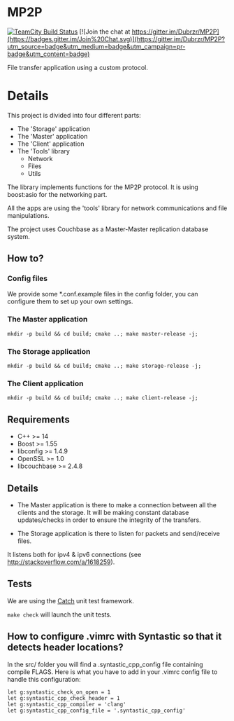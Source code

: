 # MP2P

[![TeamCity Build Status](https://img.shields.io/teamcity/http/42portal.com/teamcity/s/Mp2p_Build.svg?style=flat?label=TeamCity)](https://42portal.com/teamcity/viewType.html?buildTypeId=Mp2p_Build)
[![Join the chat at https://gitter.im/Dubrzr/MP2P](https://badges.gitter.im/Join%20Chat.svg)](https://gitter.im/Dubrzr/MP2P?utm_source=badge&utm_medium=badge&utm_campaign=pr-badge&utm_content=badge)

File transfer application using a custom protocol.

# Details

This project is divided into four different parts:

* The 'Storage' application
* The 'Master' application
* The 'Client' application
* The 'Tools' library
  * Network
  * Files
  * Utils

The library implements functions for the MP2P protocol. It is using boost:asio for the networking part.

All the apps are using the 'tools' library for network communications and file
manipulations.

The project uses Couchbase as a Master-Master replication database system.

## How to?

### Config files

We provide some *.conf.example files in the config folder, you can configure
them to set up your own settings.

### The Master application

```
mkdir -p build && cd build; cmake ..; make master-release -j;
```

### The Storage application

```
mkdir -p build && cd build; cmake ..; make storage-release -j;
```

### The Client application

```
mkdir -p build && cd build; cmake ..; make client-release -j;
```

## Requirements

* C++ >= 14
* Boost >= 1.55
* libconfig >= 1.4.9
* OpenSSL >= 1.0
* libcouchbase >= 2.4.8

## Details

* The Master application is there to make a connection between all the clients
and the storage. It will be making constant database updates/checks in order to
ensure the integrity of the transfers.

* The Storage application is there to listen for packets
and send/receive files.

It listens both for ipv4 & ipv6 connections
(see http://stackoverflow.com/a/1618259).


## Tests

We are using the [Catch](https://github.com/philsquared/Catch) unit test framework.

`make check` will launch the unit tests.

## How to configure .vimrc with Syntastic so that it detects header locations?

In the src/ folder you will find a .syntastic_cpp_config file containing
compile FLAGS. Here is what you have to add in your .vimrc config file to
handle this configuration:

```
let g:syntastic_check_on_open = 1
let g:syntastic_cpp_check_header = 1
let g:syntastic_cpp_compiler = 'clang'
let g:syntastic_cpp_config_file = '.syntastic_cpp_config'
```
